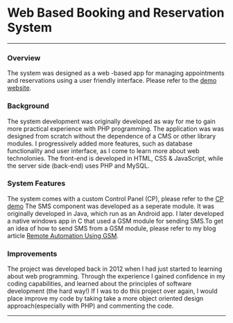 # Web Based Booking and Reservation System
-----------------------------------------------------------------------------------------------------------------------------------                                           
                                           
### Overview 
The system was designed as a web -based app for managing appointments and reservations using a user friendly interface. 
Please refer to the [demo website](http:\\mbbtech.com.au).

 

### Background
The system development was originally developed as way for me to gain more practical experience with PHP programming.
The application was was designed from scratch without the dependence of a CMS or other library modules.
I progressively added more features, such as database functionality and user interface, as I come to learn more about web technolonies.
The front-end is developed in HTML, CSS & JavaScript, while the server side (back-end) uses PHP and MySQL. 

                                           
 
### System Features
The system comes with a custom Control Panel (CP), please refer to the [CP demo](http://mbbtech.com.au/#system_configuration)
The SMS component was developed as a seperate module. It was originally developed in Java, which run as an Android app. I later developed a native windows app in C that used a GSM module for sending SMS.To get an idea of how to send SMS from a GSM module, please refer to my blog article [Remote Automation Using GSM](http://blog.mbbtech.com.au/#automation1).


                                          
### Improvements 
The project was developed back in 2012 when I had just started to learning about web programming. Through the experience I gained confidence in my coding capabilities, and learned about the principles of software development (the hard way!)
If I was to do this project over again, I would place improve my code by taking take a more object oriented design approach(especially with PHP) and commenting the code.                                                 
                                                  
-------------------------------------------------------------------------------------------------------------------------------
